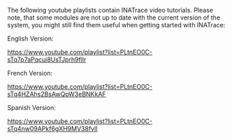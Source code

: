 
The following youtube playlists contain INATrace video tutorials. Please note, that some modules are not up to date with the current version of the system, you might still find them useful when getting started with INATrace:

English Version:

https://www.youtube.com/playlist?list=PLtnEO0C-sTq7p7aPqcui8UsTJprh9fllr

French Version: 

https://www.youtube.com/playlist?list=PLtnEO0C-sTq4HZAhs2BsAwQpW3eBNKkAF

Spanish Version:

https://www.youtube.com/playlist?list=PLtnEO0C-sTq4nw09APkf6gXH9MV38fvll